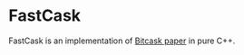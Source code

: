 # FastCask

FastCask is an implementation of [Bitcask paper](https://riak.com/assets/bitcask-intro.pdf) in pure C++.

